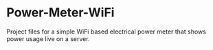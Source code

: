 # Power-Meter-WiFi
Project files for a simple WiFi based electrical power meter that shows power usage live on a server.
